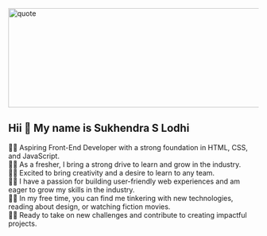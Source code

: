 

<img src="https://images.unsplash.com/photo-1504805572947-34fad45aed93?ixlib=rb-4.0.3&ixid=MnwxMjA3fDB8MHxwaG90by1wYWdlfHx8fGVufDB8fHx8&auto=format&fit=crop&w=870&q=80" alt="quote" width="600" height="200">



Hii 👋 My name is Sukhendra S Lodhi
-----------------------------------
🧑‍💻 Aspiring Front-End Developer with a strong foundation in HTML, CSS, and JavaScript. <br>
🧑‍💻 As a fresher, I bring a strong drive to learn and grow in the industry. <br>
🧑‍💻 Excited to bring creativity and a desire to learn to any team. <br>
🧑‍💻 I have a passion for building user-friendly web experiences and am eager to grow my skills in the industry. <br>
🧑‍💻 In my free time, you can find me tinkering with new technologies, reading about design, or watching fiction movies. <br>
🧑‍💻 Ready to take on new challenges and contribute to creating impactful projects. <br>

